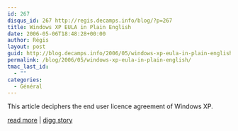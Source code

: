 ```yaml
---
id: 267
disqus_id: 267 http://regis.decamps.info/blog/?p=267
title: Windows XP EULA in Plain English
date: 2006-05-06T18:48:28+00:00
author: Régis
layout: post
guid: http://blog.decamps.info/2006/05/windows-xp-eula-in-plain-english/
permalink: /blog/2006/05/windows-xp-eula-in-plain-english/
tmac_last_id:
  - ""
categories:
  - Général
---
```

This article deciphers the end user licence agreement of Windows XP.

[read more](http://linuxadvocate.org/articles.php?p=1) | [digg story](http://digg.com/deals/Windows_XP_EULA_in_Plain_English_)
